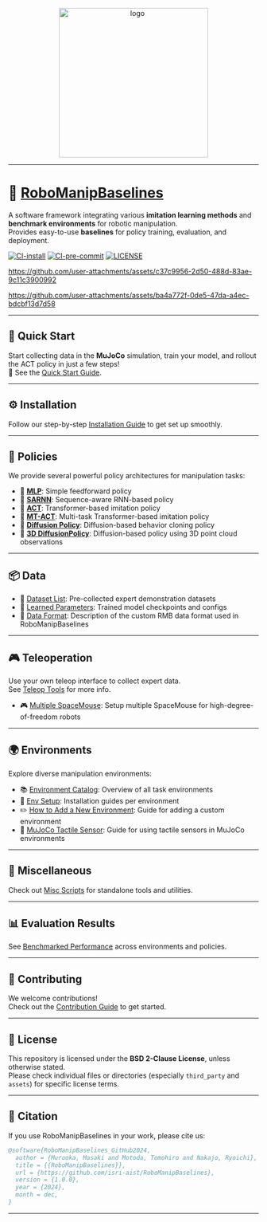 <p align="center">
  <img src="https://github.com/user-attachments/assets/76636cfe-9abe-4b6f-b867-1afbd1669120" alt="logo" width="300">
</p>

---

# 🤖 [RoboManipBaselines](https://isri-aist.github.io/RoboManipBaselines-ProjectPage)

A software framework integrating various **imitation learning methods** and **benchmark environments** for robotic manipulation.  
Provides easy-to-use **baselines** for policy training, evaluation, and deployment.

[![CI-install](https://github.com/isri-aist/RoboManipBaselines/actions/workflows/install.yml/badge.svg)](https://github.com/isri-aist/RoboManipBaselines/actions/workflows/install.yml)
[![CI-pre-commit](https://github.com/isri-aist/RoboManipBaselines/actions/workflows/pre-commit.yml/badge.svg)](https://github.com/isri-aist/RoboManipBaselines/actions/workflows/pre-commit.yml)
[![LICENSE](https://img.shields.io/github/license/isri-aist/RoboManipBaselines)](https://github.com/isri-aist/RoboManipBaselines/blob/master/LICENSE)

https://github.com/user-attachments/assets/c37c9956-2d50-488d-83ae-9c11c3900992

https://github.com/user-attachments/assets/ba4a772f-0de5-47da-a4ec-bdcbf13d7d58

---

## 🚀 Quick Start

Start collecting data in the **MuJoCo** simulation, train your model, and rollout the ACT policy in just a few steps!  
📄 See the [Quick Start Guide](./doc/quick_start.md).

---

## ⚙️ Installation

Follow our step-by-step [Installation Guide](./doc/install.md) to get set up smoothly.

---

## 🧠 Policies

We provide several powerful policy architectures for manipulation tasks:

- 🔹 **[MLP](./robo_manip_baselines/policy/mlp)**: Simple feedforward policy
- 🔹 **[SARNN](./robo_manip_baselines/policy/sarnn)**: Sequence-aware RNN-based policy
- 🔹 **[ACT](./robo_manip_baselines/policy/act)**: Transformer-based imitation policy
- 🔹 **[MT-ACT](./robo_manip_baselines/policy/mt_act)**: Multi-task Transformer-based imitation policy
- 🔹 **[Diffusion Policy](./robo_manip_baselines/policy/diffusion_policy)**: Diffusion-based behavior cloning policy
- 🔹 **[3D DiffusionPolicy](./robo_manip_baselines/policy/diffusion_policy_3d)**: Diffusion-based policy using 3D point cloud observations

---

## 📦 Data

- 📂 [Dataset List](./doc/dataset_list.md): Pre-collected expert demonstration datasets
- 🧠 [Learned Parameters](./doc/learned_parameters.md): Trained model checkpoints and configs
- 📄 [Data Format](./doc/rmb_data_format.md): Description of the custom RMB data format used in RoboManipBaselines

---

## 🎮 Teleoperation

Use your own teleop interface to collect expert data.  
See [Teleop Tools](./robo_manip_baselines/teleop) for more info.

- 🎮 [Multiple SpaceMouse](./doc/use_multiple_spacemouse.md): Setup multiple SpaceMouse for high-degree-of-freedom robots

---

## 🌍 Environments

Explore diverse manipulation environments:

- 📚 [Environment Catalog](./doc/environment_catalog.md): Overview of all task environments
- 🔧 [Env Setup](./robo_manip_baselines/envs): Installation guides per environment
- ✏️ [How to Add a New Environment](./doc/how_to_add_env.md): Guide for adding a custom environment
- 🔅️ [MuJoCo Tactile Sensor](./doc/mujoco_tactile_sensor.md): Guide for using tactile sensors in MuJoCo environments

---

## 🧰 Miscellaneous

Check out [Misc Scripts](./robo_manip_baselines/misc) for standalone tools and utilities.

---

## 📊 Evaluation Results

See [Benchmarked Performance](./doc/evaluation_results.md) across environments and policies.

---

## 🤝 Contributing

We welcome contributions!  
Check out the [Contribution Guide](./CONTRIBUTING.md) to get started.

---

## 📄 License

This repository is licensed under the **BSD 2-Clause License**, unless otherwise stated.  
Please check individual files or directories (especially `third_party` and `assets`) for specific license terms.

---

## 📖 Citation

If you use RoboManipBaselines in your work, please cite us:

```bibtex
@software{RoboManipBaselines_GitHub2024,
  author = {Murooka, Masaki and Motoda, Tomohiro and Nakajo, Ryoichi},
  title = {{RoboManipBaselines}},
  url = {https://github.com/isri-aist/RoboManipBaselines},
  version = {1.0.0},
  year = {2024},
  month = dec,
}
```

---
